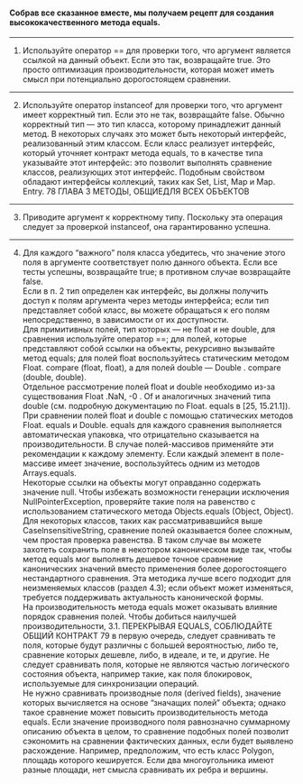 #### Собрав все сказанное вместе, мы получаем рецепт для создания высококачественного метода equals.
***
1. Используйте оператор == для проверки того, что аргумент является
   ссылкой на данный объект. Если это так, возвращайте true. Это
   просто оптимизация производительности, которая может иметь смысл
   при потенциально дорогостоящем сравнении.
***
2. Используйте оператор instanceof для проверки того, что аргумент
   имеет корректный тип. Если это не так, возвращайте false. Обычно
   корректный тип — это тип класса, которому принадлежит данный
   метод. В некоторых случаях это может быть некоторый интерфейс,
   реализованный этим классом. Если класс реализует интерфейс, который
   уточняет контракт метода equals, то в качестве типа указывайте этот
   интерфейс: это позволит выполнять сравнение классов, реализующих
   этот интерфейс. Подобным свойством обладают интерфейсы коллекций,
   таких как Set, List, Мар и Map. Entry.
   78 ГЛABA 3 МЕТОДЫ, ОБЩИЕДЛЯ ВСЕХ ОБЪЕКТОВ
***
3. Приводите аргумент к корректному типу. Поскольку эта операция
   следует за проверкой instanceof, она гарантированно успешна.
***
4. Для каждого “важного” поля класса убедитесь, что значение этого
   поля в аргументе соответствует полю данного объекта. Если все тесты
   успешны, возвращайте true; в противном случае возвращайте false.  
   Если в п. 2 тип определен как интерфейс, вы должны получить доступ
   к полям аргумента через методы интерфейса; если тип представляет
   собой класс, вы можете обращаться к его полям непосредственно, в
   зависимости от их доступности.  
   Для примитивных полей, тип которых — не float и не double,
   для сравнения используйте оператор ==; для полей, которые представляют собой ссылки на объекты, рекурсивно вызывайте метод
   equals; для полей float воспользуйтесь статическим методом
   Float. compare (float, float), а для полей double — Double .
   compare (double, double).  
   Отдельное рассмотрение полей float
   и double необходимо из-за существования Float .NaN, -0 . Of и аналогичных значений типа double (см. подробную документацию по
   Float. equals в [25, 15.21.1]). При сравнении полей float и double
   с помощью статических методов Float. equals и Double. equals для
   каждого сравнения выполняется автоматическая упаковка, что отрицательно сказывается на производительности. В случае полей-массивов
   применяйте эти рекомендации к каждому элементу. Если каждый элемент в поле-массиве имеет значение, воспользуйтесь одним из методов
   Arrays.equals.  
   Некоторые ссылки на объекты могут оправданно содержать значение
   null. Чтобы избежать возможности генерации исключения NullPointerException, проверяйте такие поля на равенство с использованием
   статического метода Objects.equals (Object, Object).  
   Для некоторых классов, таких как рассматривавшийся выше CaselnsensitiveString, сравнение полей оказывается более сложным, чем
   простая проверка равенства. В таком случае вы можете захотеть сохранить поле в некотором каноническом виде так, чтобы метод equals мог
   выполнять дешевое точное сравнение канонических значений вместо
   применения более дорогостоящего нестандартного сравнения. Эта методика лучше всего подходит для неизменяемых классов (раздел 4.3); если
   объект может изменяться, требуется поддерживать актуальность канонической формы.  
   На производительность метода equals может оказывать влияние порядок сравнения полей. Чтобы добиться наилучшей производительности,
   3.1. ПЕРЕКРЫВАЯ EQUALS, СОБЛЮДАЙТЕ ОБЩИЙ КОНТРАКТ 79
   в первую очередь, следует сравнивать те поля, которые будут различны
   с большей вероятностью, либо те, сравнение которых дешевле, либо, в
   идеале, и те, и другие. Не следует сравнивать поля, которые не являются
   частью логического состояния объекта, например такие, как поля блокировок, используемые для синхронизации операций.  
   Не нужно сравнивать
   производные поля (derived fields), значение которых вычисляется на основе “значащих полей” объекта; однако такое сравнение может повысить
   производительность метода equals. Если значение производного поля
   равнозначно суммарному описанию объекта в целом, то сравнение подобных полей позволит сэкономить на сравнении фактических данных,
   если будет выявлено расхождение. Например, предположим, что есть
   класс Polygon, площадь которого кешируется. Если два многоугольника имеют разные площади, нет смысла сравнивать их ребра и вершины.